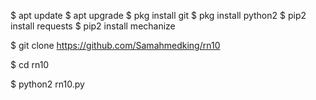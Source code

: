 $ apt update
$ apt upgrade
$ pkg install git
$ pkg install python2
$ pip2 install requests 
$ pip2 install mechanize

$ git clone https://github.com/Samahmedking/rn10

$ cd rn10

$ python2 rn10.py
